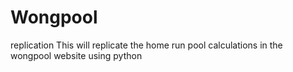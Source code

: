 # Wongpool
replication
This will replicate the home run pool calculations in the wongpool website using python
